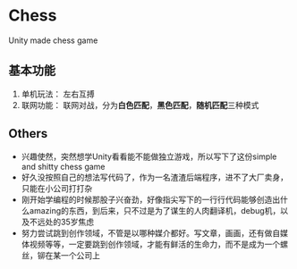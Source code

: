 # Chess
Unity made chess game

## 基本功能
1. 单机玩法： 左右互搏
2. 联网功能： 联网对战，分为**白色匹配**，**黑色匹配**，**随机匹配**三种模式

## Others
- 兴趣使然，突然想学Unity看看能不能做独立游戏，所以写下了这份simple and shitty chess game
- 好久没按照自己的想法写代码了，作为一名渣渣后端程序，进不了大厂卖身，只能在小公司打打杂
- 刚开始学编程的时候那股子兴奋劲，好像指尖写下的一行行代码能够创造出什么amazing的东西，到后来，只不过是为了谋生的人肉翻译机，debug机，以及不远处的35岁焦虑
- 努力尝试跳到创作领域，不管是以哪种媒介都好。写文章，画画，还有做自媒体视频等等，一定要跳到创作领域，才能有鲜活的生命力，而不是成为一个螺丝，铆在某一个公司上
